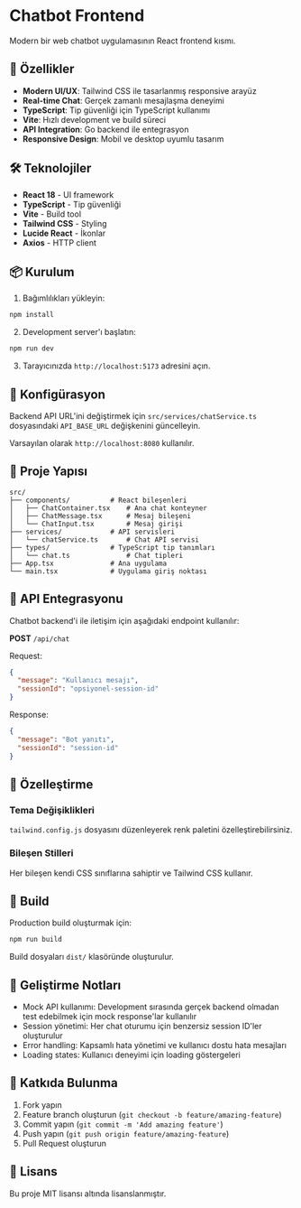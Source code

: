 # Chatbot Frontend

Modern bir web chatbot uygulamasının React frontend kısmı.

## 🚀 Özellikler

- **Modern UI/UX**: Tailwind CSS ile tasarlanmış responsive arayüz
- **Real-time Chat**: Gerçek zamanlı mesajlaşma deneyimi
- **TypeScript**: Tip güvenliği için TypeScript kullanımı
- **Vite**: Hızlı development ve build süreci
- **API Integration**: Go backend ile entegrasyon
- **Responsive Design**: Mobil ve desktop uyumlu tasarım

## 🛠️ Teknolojiler

- **React 18** - UI framework
- **TypeScript** - Tip güvenliği
- **Vite** - Build tool
- **Tailwind CSS** - Styling
- **Lucide React** - İkonlar
- **Axios** - HTTP client

## 📦 Kurulum

1. Bağımlılıkları yükleyin:
```bash
npm install
```

2. Development server'ı başlatın:
```bash
npm run dev
```

3. Tarayıcınızda `http://localhost:5173` adresini açın.

## 🔧 Konfigürasyon

Backend API URL'ini değiştirmek için `src/services/chatService.ts` dosyasındaki `API_BASE_URL` değişkenini güncelleyin.

Varsayılan olarak `http://localhost:8080` kullanılır.

## 📁 Proje Yapısı

```
src/
├── components/          # React bileşenleri
│   ├── ChatContainer.tsx    # Ana chat konteyner
│   ├── ChatMessage.tsx      # Mesaj bileşeni
│   └── ChatInput.tsx        # Mesaj girişi
├── services/            # API servisleri
│   └── chatService.ts       # Chat API servisi
├── types/               # TypeScript tip tanımları
│   └── chat.ts              # Chat tipleri
├── App.tsx              # Ana uygulama
└── main.tsx             # Uygulama giriş noktası
```

## 🔌 API Entegrasyonu

Chatbot backend'i ile iletişim için aşağıdaki endpoint kullanılır:

**POST** `/api/chat`

Request:
```json
{
  "message": "Kullanıcı mesajı",
  "sessionId": "opsiyonel-session-id"
}
```

Response:
```json
{
  "message": "Bot yanıtı",
  "sessionId": "session-id"
}
```

## 🎨 Özelleştirme

### Tema Değişiklikleri
`tailwind.config.js` dosyasını düzenleyerek renk paletini özelleştirebilirsiniz.

### Bileşen Stilleri
Her bileşen kendi CSS sınıflarına sahiptir ve Tailwind CSS kullanır.

## 🚀 Build

Production build oluşturmak için:

```bash
npm run build
```

Build dosyaları `dist/` klasöründe oluşturulur.

## 📝 Geliştirme Notları

- Mock API kullanımı: Development sırasında gerçek backend olmadan test edebilmek için mock response'lar kullanılır
- Session yönetimi: Her chat oturumu için benzersiz session ID'ler oluşturulur
- Error handling: Kapsamlı hata yönetimi ve kullanıcı dostu hata mesajları
- Loading states: Kullanıcı deneyimi için loading göstergeleri

## 🤝 Katkıda Bulunma

1. Fork yapın
2. Feature branch oluşturun (`git checkout -b feature/amazing-feature`)
3. Commit yapın (`git commit -m 'Add amazing feature'`)
4. Push yapın (`git push origin feature/amazing-feature`)
5. Pull Request oluşturun

## 📄 Lisans

Bu proje MIT lisansı altında lisanslanmıştır.